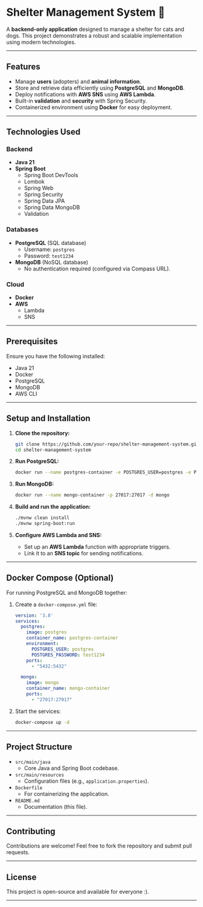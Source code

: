 
# Shelter Management System 🐾

A **backend-only application** designed to manage a shelter for cats and dogs. This project demonstrates a robust and scalable implementation using modern technologies.

---

## **Features**
- Manage **users** (adopters) and **animal information**.
- Store and retrieve data efficiently using **PostgreSQL** and **MongoDB**.
- Deploy notifications with **AWS SNS** using **AWS Lambda**.
- Built-in **validation** and **security** with Spring Security.
- Containerized environment using **Docker** for easy deployment.

---

## **Technologies Used**
### **Backend**
- **Java 21**
- **Spring Boot**
    - Spring Boot DevTools
    - Lombok
    - Spring Web
    - Spring Security
    - Spring Data JPA
    - Spring Data MongoDB
    - Validation

### **Databases**
- **PostgreSQL** (SQL database)
    - Username: `postgres`
    - Password: `test1234`
- **MongoDB** (NoSQL database)
    - No authentication required (configured via Compass URL).

### **Cloud**
- **Docker**
- **AWS**
    - Lambda
    - SNS

---

## **Prerequisites**
Ensure you have the following installed:
- Java 21
- Docker
- PostgreSQL
- MongoDB
- AWS CLI

---

## **Setup and Installation**
1. **Clone the repository:**
   ```bash  
   git clone https://github.com/your-repo/shelter-management-system.git  
   cd shelter-management-system  
   ```  

2. **Run PostgreSQL:**
   ```bash  
   docker run --name postgres-container -e POSTGRES_USER=postgres -e POSTGRES_PASSWORD=test1234 -p 5432:5432 -d postgres  
   ```  

3. **Run MongoDB:**
   ```bash  
   docker run --name mongo-container -p 27017:27017 -d mongo  
   ```  

4. **Build and run the application:**
   ```bash  
   ./mvnw clean install  
   ./mvnw spring-boot:run  
   ```  

5. **Configure AWS Lambda and SNS:**
    - Set up an **AWS Lambda** function with appropriate triggers.
    - Link it to an **SNS topic** for sending notifications.

---

## **Docker Compose (Optional)**
For running PostgreSQL and MongoDB together:
1. Create a `docker-compose.yml` file:
   ```yaml  
   version: '3.8'
   services:
     postgres:
       image: postgres
       container_name: postgres-container
       environment:
         POSTGRES_USER: postgres
         POSTGRES_PASSWORD: test1234
       ports:
         - "5432:5432"

     mongo:
       image: mongo
       container_name: mongo-container
       ports:
         - "27017:27017"
   ```  

2. Start the services:
   ```bash  
   docker-compose up -d  
   ```  

---

## **Project Structure**
- `src/main/java`
    - Core Java and Spring Boot codebase.
- `src/main/resources`
    - Configuration files (e.g., `application.properties`).
- `Dockerfile`
    - For containerizing the application.
- `README.md`
    - Documentation (this file).

---

## **Contributing**
Contributions are welcome! Feel free to fork the repository and submit pull requests.

---

## **License**
This project is open-source and available for everyone :).

---  

